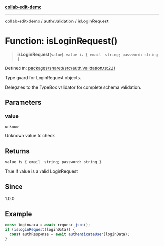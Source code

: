 [**collab-edit-demo**](../../../README.md)

***

[collab-edit-demo](../../../README.md) / [auth/validation](../README.md) / isLoginRequest

# Function: isLoginRequest()

> **isLoginRequest**(`value`): `value is { email: string; password: string }`

Defined in: [packages/shared/src/auth/validation.ts:221](https://github.com/austyle-io/pub-sub-demo/blob/00b2f1e9b947d5e964db5c3be9502513c4374263/packages/shared/src/auth/validation.ts#L221)

Type guard for LoginRequest objects.

Delegates to the TypeBox validator for complete schema validation.

## Parameters

### value

`unknown`

Unknown value to check

## Returns

`value is { email: string; password: string }`

True if value is a valid LoginRequest

## Since

1.0.0

## Example

```typescript
const loginData = await request.json();
if (isLoginRequest(loginData)) {
  const authResponse = await authenticateUser(loginData);
}
```
